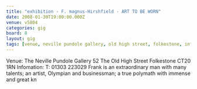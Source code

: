 ```yaml
---
title: "exhibition - F. magnus-Hirshfield - ART TO BE WORN"
date: 2008-01-30T19:00:00.000Z
venue: v5804
categories: gig
board: 8
layout: gig
tags: [venue, neville pundole gallery, old high street, folkestone, infomation, frank, olympian]
---
```

Venue:   The Neville Pundole Gallery    52 The Old High Street  Folkestone  CT20 1RN  Infomation: T: 01303 223029               Frank is an extraordinary man with many talents; an artist, Olympian and businessman; a true polymath with immense and great kn
